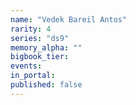 ```yaml
---
name: "Vedek Bareil Antos"
rarity: 4
series: "ds9"
memory_alpha: ""
bigbook_tier:
events:
in_portal:
published: false
---
```

